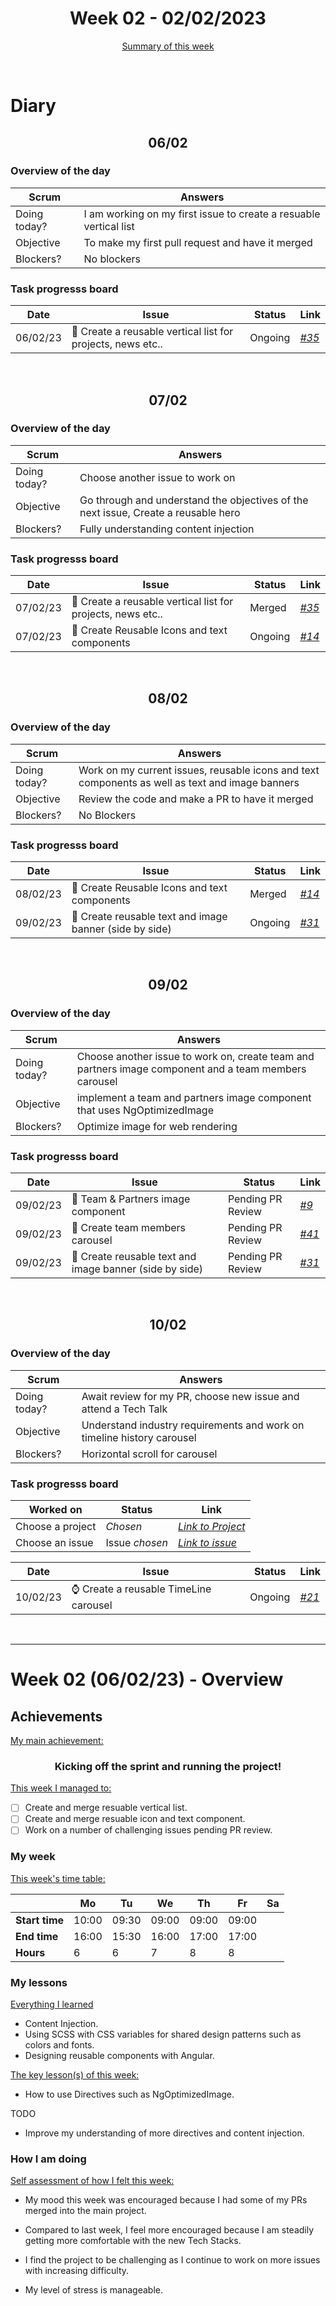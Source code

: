 

<!-- 
  Welcome to your weekly agenda.
  In this agenda, you will note down day to day progress.
-->

<h1 align="center">Week 02 - 02/02/2023</h1>

<p align="center"><a href="#summary">Summary of this week</a></p>

<br/>
<!-- 
  -- SECTION: OVERVIEW
  -- For each day, fill out your diary
  -->

<h1>Diary</h1>

<h2 align="center">06/02</h2>

### Overview of the day

<!-- Fill out the daily scrum table 
  -- Doing today? - What are you working on today?
  -- Objective?   - What do you hope to achieve today?
  -- Blockers?    - Any blockers? Anywhere you need help?
-->

| Scrum	       | Answers 	| 
|----------	   |-------	  |
| Doing today? | I am working on my first issue to create a resuable vertical list |
| Objective    | To make my first pull request and have it merged |
| Blockers?    | No blockers |

### Task progresss board

<!-- List all the tasks and bounties in progress this week -->

| Date     	| Issue 	| Status 	| Link 	|
|----------	|-------	|--------	|------	|
| 06/02/23 	| 🎨 Create a reusable vertical list for projects, news etc.. | Ongoing | *[#35](https://github.com/italanta/elewa-group/issues/35)* |

<br/>

<h2 align="center">07/02</h2>


### Overview of the day

| Scrum	 | Answers 	| 
|----------	|-------	|
| Doing today? | Choose another issue to work on |
| Objective | Go through and understand the objectives of the next issue, Create a reusable hero |
| Blockers? | Fully understanding content injection |


### Task progresss board

<!-- List all the tasks and bounties in progress this week -->

| Date     	| Issue 	| Status 	| Link 	|
|----------	|-------	|--------	|------	|
| 07/02/23 	| 🎨 Create a reusable vertical list for projects, news etc.. | Merged | *[#35](https://github.com/italanta/elewa-group/issues/35)* |
| 07/02/23 	| 🎨 Create Reusable Icons and text components | Ongoing | *[#14](https://github.com/italanta/elewa-group/issues/14)* |

<br/>

<h2 align="center">08/02</h2>


### Overview of the day

| Scrum	 | Answers 	| 
|----------	|-------	|
| Doing today? | Work on my current issues, reusable icons and text components as well as text and image banners |
| Objective | Review the code and make a PR to have it merged |
| Blockers? | No Blockers |


### Task progresss board

<!-- List all the tasks and bounties in progress this week -->

| Date     	| Issue 	| Status 	| Link 	|
|----------	|-------	|--------	|------	|
| 08/02/23 	| 🎨 Create Reusable Icons and text components | Merged | *[#14](https://github.com/italanta/elewa-group/issues/14)* |
| 09/02/23 	| 🎨 Create reusable text and image banner (side by side) | Ongoing | *[#31](https://github.com/italanta/elewa-group/issues/31)* |

<br/>

<h2 align="center">09/02</h2>


### Overview of the day

<!-- Fill out the daily scrum table 
  -- Doing today? - What are you working on today?
  -- Objective?   - What do you hope to achieve today?
  -- Blockers?    - Any blockers? Anywhere you need help?
-->

| Scrum	 | Answers 	| 
|----------	|-------	|
| Doing today? | Choose another issue to work on, create team and partners image component and a team members carousel |
| Objective | implement a team and partners image component that uses NgOptimizedImage |
| Blockers? | Optimize image for web rendering |


### Task progresss board

<!-- List all the tasks and bounties in progress this week -->

| Date     	| Issue 	| Status 	| Link 	|
|----------	|-------	|--------	|------	|
| 09/02/23 	| 🎨 Team & Partners image component | Pending PR Review | *[#9](https://github.com/italanta/elewa-group/issues/9)* |
| 09/02/23 	| 🎨 Create team members carousel | Pending PR Review | *[#41](https://github.com/italanta/elewa-group/issues/41)* |
| 09/02/23 	| 🎨 Create reusable text and image banner (side by side) | Pending PR Review | *[#31](https://github.com/italanta/elewa-group/issues/31)* |


<br/>

<h2 align="center">10/02</h2>


### Overview of the day

| Scrum	 | Answers 	| 
|----------	|-------	|
| Doing today? | Await review for my PR, choose new issue and attend a Tech Talk |
| Objective | Understand industry requirements and work on timeline history carousel |
| Blockers? | Horizontal scroll for carousel |


### Task progresss board

<!-- List all the tasks and bounties in progress this week -->

| Worked on 	| Status 	| Link 	|
|----------	|-------	|--------	|
| Choose a project | *Chosen* | *[Link to Project](https://github.com/italanta/elewa-group)* |
| Choose an issue | Issue *chosen* | *[Link to issue](https://github.com/italanta/elewa-group/issues/21)* |

| Date     	| Issue 	| Status 	| Link 	|
|----------	|-------	|--------	|------	|
| 10/02/23 	| ⌚ Create a reusable TimeLine carousel | Ongoing | *[#21](https://github.com/italanta/elewa-group/issues/21)* |

<br/>

<hr id="summary" />
<!-- Fill this section at the end of each week, -->

# Week 02 (06/02/23) - Overview

<!-- What was your main achievement -->
<h2>Achievements</h2>

<u>My main achievement:</u>

<!-- Write the achievement you are most proud off in one line! -->
<h3 align="center">Kicking off the sprint and running the project!</h3>

<!-- List all your achievement -->
<u>This week I managed to:</u>

- [ ] Create and merge resuable vertical list.
- [ ] Create and merge resuable icon and text component.
- [ ] Work on a number of challenging issues pending PR review.

### My week
<!-- Keep track of your time table daily -->
<u>This week's time table:</u>

|                | Mo | Tu 	| We 	| Th    | Fr | Sa |
|---             |---	|---	|---  |---    |--- |--- |
| **Start time** | 10:00 | 09:30 | 09:00 | 09:00 | 09:00 |  |
| **End time**	 | 16:00 | 15:30 | 16:00 | 17:00 | 17:00 |  |
| **Hours**	     | 6 | 6 | 7   | 8     | 8 |   |

### My lessons
<!-- What did I learn? -->
<u>Everything I learned</u>
- Content Injection.
- Using SCSS with CSS variables for shared design patterns such as colors and fonts.
- Designing reusable components with Angular.

<u>The key lesson(s) of this week:</u>
- How to use Directives such as NgOptimizedImage.

TODO
- Improve my understanding of more directives and content injection.

### How I am doing
<!-- How did you feel? -->
<u>Self assessment of how I felt this week:</u>

- My mood this week was encouraged because I had some of my PRs merged into the main project.
  
- Compared to last week, I feel more encouraged because I am steadily getting more comfortable with the new Tech Stacks.

- I find the project to be challenging as I continue to work on more issues with increasing difficulty.

- My level of stress is manageable.
